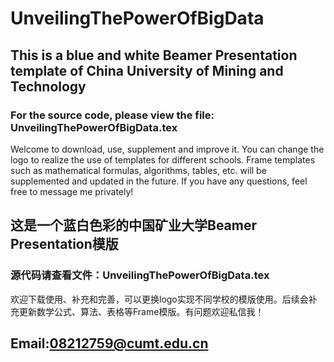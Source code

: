 # UnveilingThePowerOfBigData
## This is a blue and white Beamer Presentation template of China University of Mining and Technology
### For the source code, please view the file: UnveilingThePowerOfBigData.tex
Welcome to download, use, supplement and improve it. You can change the logo to realize the use of templates for different schools. Frame templates such as mathematical formulas, algorithms, tables, etc. will be supplemented and updated in the future. If you have any questions, feel free to message me privately!
## 这是一个蓝白色彩的中国矿业大学Beamer Presentation模版
### 源代码请查看文件：UnveilingThePowerOfBigData.tex
欢迎下载使用、补充和完善，可以更换logo实现不同学校的模版使用。后续会补充更新数学公式、算法、表格等Frame模版。有问题欢迎私信我！
## Email:08212759@cumt.edu.cn
